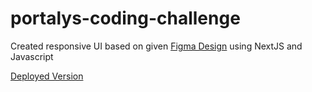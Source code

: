 # portalys-coding-challenge

Created responsive UI based on given [Figma Design](https://www.figma.com/design/RkTUI8UbX0zkpWQtZltMoX/Intern-Coding-Task?node-id=0-1&m=dev) using NextJS and Javascript

[Deployed Version](https://portalys-coding-challenge.vercel.app/)

